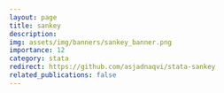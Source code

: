 ```yaml
---
layout: page
title: sankey
description: 
img: assets/img/banners/sankey_banner.png
importance: 12
category: stata
redirect: https://github.com/asjadnaqvi/stata-sankey
related_publications: false
---
```


